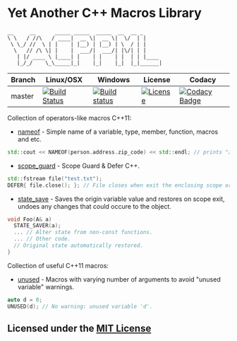 # Yet Another C++ Macros Library

```text
__     __      _____ _____  _____  __  __ _
\ \   / //\   / ____|  __ \|  __ \|  \/  | |
 \ \_/ //  \ | |    | |__) | |__) | \  / | |
  \   // /\ \| |    |  ___/|  ___/| |\/| | |
   | |/ ____ \ |____| |    | |    | |  | | |____
   |_/_/    \_\_____|_|    |_|    |_|  |_|______|
```

Branch | Linux/OSX | Windows | License | Codacy
-------|-----------|---------|---------|-------
master |[![Build Status](https://travis-ci.org/Neargye/yacppml.svg?branch=master)](https://travis-ci.org/Neargye/yacppml)|[![Build status](https://ci.appveyor.com/api/projects/status/irdag2r6tsubtthx/branch/master?svg=true)](https://ci.appveyor.com/project/Neargye/yacppml/branch/master)|[![License](https://img.shields.io/github/license/Neargye/yacppml.svg)](LICENSE)|[![Codacy Badge](https://api.codacy.com/project/badge/Grade/70dfd3b3bb14434a8abffd1bb9fb593c)](https://www.codacy.com/app/Neargye/yacppml?utm_source=github.com&amp;utm_medium=referral&amp;utm_content=Neargye/yacppml&amp;utm_campaign=Badge_Grade)

Сollection of operators-like macros С++11:

* [nameof](https://github.com/Neargye/nameof) - Simple name of a variable, type, member, function, macros and etc.

```cpp
std::cout << NAMEOF(person.address.zip_code) << std::endl; // prints "zip_code"
```

* [scope_guard](https://github.com/Neargye/scope_guard) - Scope Guard & Defer C++.

```cpp
std::fstream file("test.txt");
DEFER{ file.close(); }; // File closes when exit the enclosing scope or errors occure.
```

* [state_save](https://github.com/Neargye/state_save) - Saves the origin variable value and restores on scope exit, undoes any changes that could occure to the object.

```cpp
void Foo(A& a)
  STATE_SAVER(a);
  ... // Alter state from non-const functions.
  ... // Other code.
  // Original state automatically restored.
}
```

Сollection of useful С++11 macros:

* [unused](include/unused.hpp) - Macros with varying number of arguments to avoid "unused variable" warnings.

```cpp
auto d = 0;
UNUSED(d); // No warning: unused variable 'd'.
```

## Licensed under the [MIT License](LICENSE)

